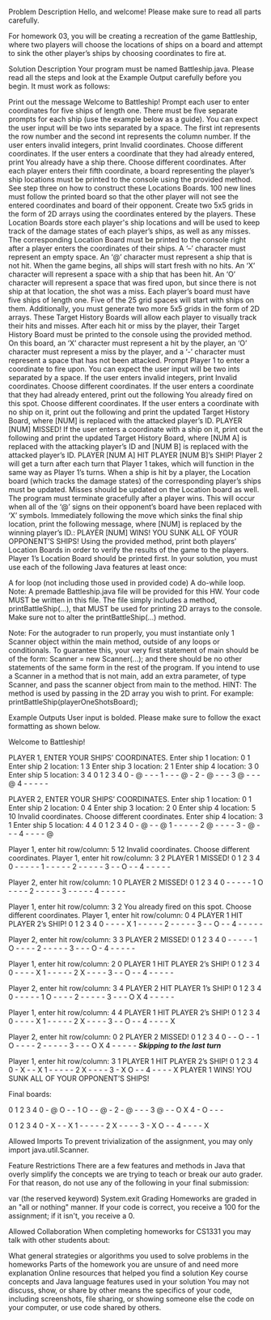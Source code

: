 Problem Description
Hello, and welcome! Please make sure to read all parts carefully.

For homework 03, you will be creating a recreation of the game Battleship, where two players will choose the locations of ships on a board and attempt to sink the other player’s ships by choosing coordinates to fire at.

Solution Description
Your program must be named Battleship.java. Please read all the steps and look at the Example Output carefully before you begin. It must work as follows:

Print out the message Welcome to Battleship!
Prompt each user to enter coordinates for five ships of length one. There must be five separate prompts for each ship (use the example below as a guide). You can expect the user input will be two ints separated by a space. The first int represents the row number and the second int represents the column number.
If the user enters invalid integers, print
Invalid coordinates. Choose different coordinates.
If the user enters a coordinate that they had already entered, print
You already have a ship there. Choose different coordinates.
After each player enters their fifth coordinate, a board representing the player’s ship locations must be printed to the console using the provided method. See step three on how to construct these Locations Boards.
100 new lines must follow the printed board so that the other player will not see the entered coordinates and board of their opponent.
Create two 5x5 grids in the form of 2D arrays using the coordinates entered by the players. These Location Boards store each player's ship locations and will be used to keep track of the damage states of each player’s ships, as well as any misses. The corresponding Location Board must be printed to the console right after a player enters the coordinates of their ships.
A ‘–’ character must represent an empty space.
An ‘@’ character must represent a ship that is not hit. When the game begins, all ships will start fresh with no hits.
An ‘X’ character will represent a space with a ship that has been hit.
An ‘O’ character will represent a space that was fired upon, but since there is not ship at that location, the shot was a miss.
Each player’s board must have five ships of length one. Five of the 25 grid spaces will start with ships on them.
Additionally, you must generate two more 5x5 grids in the form of 2D arrays. These Target History Boards will allow each player to visually track their hits and misses. After each hit or miss by the player, their Target History Board must be printed to the console using the provided method.
On this board, an ‘X’ character must represent a hit by the player, an ‘O’ character must represent a miss by the player, and a ‘-’ character must represent a space that has not been attacked.
Prompt Player 1 to enter a coordinate to fire upon. You can expect the user input will be two ints separated by a space.
If the user enters invalid integers, print
Invalid coordinates. Choose different coordinates.
If the user enters a coordinate that they had already entered, print out the following
You already fired on this spot. Choose different coordinates.
If the user enters a coordinate with no ship on it, print out the following and print the updated Target History Board, where [NUM] is replaced with the attacked player’s ID.
PLAYER [NUM] MISSED!
If the user enters a coordinate with a ship on it, print out the following and print the updated Target History Board, where [NUM A] is replaced with the attacking player’s ID and [NUM B] is replaced with the attacked player’s ID.
PLAYER [NUM A] HIT PLAYER [NUM B]’s SHIP!
Player 2 will get a turn after each turn that Player 1 takes, which will function in the same way as Player 1’s turns.
When a ship is hit by a player, the Location board (which tracks the damage states) of the corresponding player’s ships must be updated. Misses should be updated on the Location board as well.
The program must terminate gracefully after a player wins. This will occur when all of the ‘@’ signs on their opponent’s board have been replaced with ‘X’ symbols.
Immediately following the move which sinks the final ship location, print the following message, where [NUM] is replaced by the winning player’s ID.:
PLAYER [NUM] WINS! YOU SUNK ALL OF YOUR OPPONENT’S SHIPS!
Using the provided method, print both players’ Location Boards in order to verify the results of the game to the players. Player 1’s Location Board should be printed first.
In your solution, you must use each of the following Java features at least once:

A for loop (not including those used in provided code)
A do-while loop.
Note: A premade Battleship.java file will be provided for this HW. Your code MUST be written in this file. The file simply includes a method, printBattleShip(…), that MUST be used for printing 2D arrays to the console. Make sure not to alter the printBattleShip(…) method.

Note: For the autograder to run properly, you must instantiate only 1 Scanner object within the main method, outside of any loops or conditionals. To guarantee this, your very first statement of main should be of the form: Scanner <name> = new Scanner(...); and there should be no other statements of the same form in the rest of the program. If you intend to use a Scanner in a method that is not main, add an extra parameter, of type Scanner, and pass the scanner object from main to the method.
HINT: The method is used by passing in the 2D array you wish to print. For example:
printBattleShip(playerOneShotsBoard);

Example Outputs
User input is bolded. Please make sure to follow the exact formatting as shown below.

Welcome to Battleship!

PLAYER 1, ENTER YOUR SHIPS’ COORDINATES.
Enter ship 1 location:
0 1
Enter ship 2 location:
1 3
Enter ship 3 location:
2 1
Enter ship 4 location:
3 0
Enter ship 5 location:
3 4
  0 1 2 3 4
0 - @ - - -
1 - - - @ -
2 - @ - - -
3 @ - - - @
4 - - - - -

PLAYER 2, ENTER YOUR SHIPS’ COORDINATES.
Enter ship 1 location:
0 1
Enter ship 2 location:
0 4
Enter ship 3 location:
2 0
Enter ship 4 location:
5 10
Invalid coordinates. Choose different coordinates.
Enter ship 4 location:
3 1
Enter ship 5 location:
4 4
  0 1 2 3 4
0 - @ - - @
1 - - - - -
2 @ - - - -
3 - @ - - -
4 - - - - @

Player 1, enter hit row/column:
5 12
Invalid coordinates. Choose different coordinates.
Player 1, enter hit row/column:
3 2
PLAYER 1 MISSED!
  0 1 2 3 4
0 - - - - -
1 - - - - -
2 - - - - -
3 - - O - -
4 - - - - -

Player 2, enter hit row/column:
1 0
PLAYER 2 MISSED!
  0 1 2 3 4
0 - - - - -
1 O - - - -
2 - - - - -
3 - - - - -
4 - - - - -

Player 1, enter hit row/column:
3 2
You already fired on this spot. Choose different coordinates.
Player 1, enter hit row/column:
0 4
PLAYER 1 HIT PLAYER 2’s SHIP!
  0 1 2 3 4
0 - - - - X
1 - - - - -
2 - - - - -
3 - - O - -
4 - - - - -

Player 2, enter hit row/column:
3 3
PLAYER 2 MISSED!
  0 1 2 3 4
0 - - - - -
1 O - - - -
2 - - - - -
3 - - - O -
4 - - - - -

Player 1, enter hit row/column:
2 0
PLAYER 1 HIT PLAYER 2’s SHIP!
  0 1 2 3 4
0 - - - - X
1 - - - - -
2 X - - - -
3 - - O - -
4 - - - - -

Player 2, enter hit row/column:
3 4
PLAYER 2 HIT PLAYER 1’s SHIP!
  0 1 2 3 4
0 - - - - -
1 O - - - -
2 - - - - -
3 - - - O X
4 - - - - -

Player 1, enter hit row/column:
4 4
PLAYER 1 HIT PLAYER 2’s SHIP!
  0 1 2 3 4
0 - - - - X
1 - - - - -
2 X - - - -
3 - - O - -
4 - - - - X

Player 2, enter hit row/column:
0 2
PLAYER 2 MISSED!
  0 1 2 3 4
0 - - O - -
1 O - - - -
2 - - - - -
3 - - - O X
4 - - - - -
***Skipping to the last turn***


Player 1, enter hit row/column:
3 1
PLAYER 1 HIT PLAYER 2’s SHIP!
  0 1 2 3 4
0 - X - - X
1 - - - - -
2 X - - - -
3 - X O - -
4 - - - - X
PLAYER 1 WINS! YOU SUNK ALL OF YOUR OPPONENT’S SHIPS!

Final boards:

  0 1 2 3 4
0 - @ O - -
1 O - - @ -
2 - @ - - -
3 @ - - O X
4 - O - - -

  0 1 2 3 4
0 - X - - X
1 - - - - -
2 X - - - -
3 - X O - -
4 - - - - X

Allowed Imports
To prevent trivialization of the assignment, you may only import java.util.Scanner.

Feature Restrictions
There are a few features and methods in Java that overly simplify the concepts we are trying to teach or break our auto grader. For that reason, do not use any of the following in your final submission:

var (the reserved keyword)
System.exit
Grading
Homeworks are graded in an "all or nothing" manner. If your code is correct, you receive a 100 for the assignment; if it isn't, you receive a 0.

Allowed Collaboration
When completing homeworks for CS1331 you may talk with other students about:

What general strategies or algorithms you used to solve problems in the homeworks
Parts of the homework you are unsure of and need more explanation
Online resources that helped you find a solution
Key course concepts and Java language features used in your solution
You may not discuss, show, or share by other means the specifics of your code, including screenshots, file sharing, or showing someone else the code on your computer, or use code shared by others.

